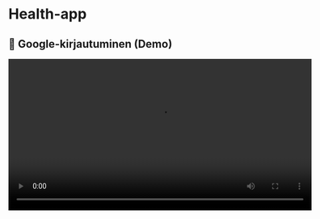 # Health-app

## 🔐 Google-kirjautuminen (Demo)

<video src="./assets/GoogleLogin-demo.webm" controls width="600" />

